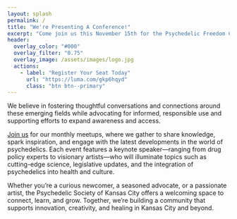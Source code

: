 ```yaml
---
layout: splash 
permalink: /
title: "We're Presenting A Conference!"
excerpt: "Come join us this November 15th for the Psychedelic Freedom Conference in Kansas City. We'll be featuring a variety of keynote speakers, panels, and interactive workshops. Register today for the best possible price and to help support the conference."
header:
  overlay_color: "#000"
  overlay_filter: "0.75"
  overlay_image: /assets/images/logo.jpg
  actions:
    - label: "Register Your Seat Today"
      url: "https://luma.com/gkp6hqyd"
      class: "btn btn--primary"
---
```

We believe in fostering thoughtful conversations and connections around these emerging fields while advocating for informed, responsible use and supporting efforts to expand awareness and access.

[Join us](/events/) for our monthly meetups, where we gather to share knowledge, spark inspiration, and engage with the latest developments in the world of psychedelics. Each event features a keynote speaker—ranging from drug policy experts to visionary artists—who will illuminate topics such as cutting-edge science, legislative updates, and the integration of psychedelics into health and culture.

Whether you’re a curious newcomer, a seasoned advocate, or a passionate artist, the Psychedelic Society of Kansas City offers a welcoming space to connect, learn, and grow. Together, we’re building a community that supports innovation, creativity, and healing in Kansas City and beyond.
